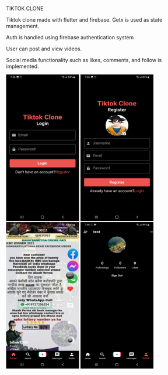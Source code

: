 TIKTOK CLONE

Tiktok clone made with flutter and firebase.
Getx is used as state management.

Auth is handled using firebase authentication system

User can post and view videos.

Social media functionality such as likes, comments, and follow is implemented.

<img src="images/login.jpg" width="200" height="400" />

<img src="images/register.jpg" width="200" height="400" />

<img src="images/home.jpg" width="200" height="400" />

<img src="images/profile.jpg" width="200" height="400" />
